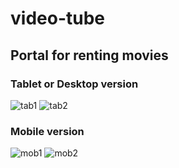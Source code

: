 # video-tube

## Portal for renting movies

### Tablet or Desktop version
![tab1](https://user-images.githubusercontent.com/17834848/36937306-f2822612-1ed6-11e8-8c64-00abf21ab7c8.JPG)
![tab2](https://user-images.githubusercontent.com/17834848/36937308-f5798392-1ed6-11e8-9918-1aee1c0b9c16.JPG)

### Mobile version
![mob1](https://user-images.githubusercontent.com/17834848/36937311-f793e122-1ed6-11e8-9b4e-d5d2dcbf123a.JPG)
![mob2](https://user-images.githubusercontent.com/17834848/36937312-f91eec8a-1ed6-11e8-8f9f-1a0720bff558.JPG)

